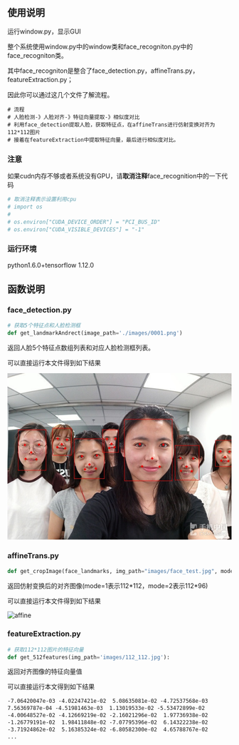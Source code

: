 ## 使用说明

运行window.py，显示GUI

整个系统使用window.py中的window类和face_recogniton.py中的face_recogniton类。

其中face_recogniton是整合了face_detection.py，affineTrans.py，featureExtraction.py；

因此你可以通过这几个文件了解流程。

```
# 流程
# 人脸检测-》人脸对齐-》特征向量提取-》相似度对比
# 利用face_detection提取人脸，获取特征点，在affineTrans进行仿射变换对齐为112*112图片
# 接着在featureExtraction中提取特征向量，最后进行相似度对比。
```

### 注意

如果cudn内存不够或者系统没有GPU，请**取消注释**face_recognition中的一下代码

```python
# 取消注释表示设置利用cpu
# import os
#
# os.environ["CUDA_DEVICE_ORDER"] = "PCI_BUS_ID"
# os.environ["CUDA_VISIBLE_DEVICES"] = "-1"
```

### 运行环境

python1.6.0+tensorflow 1.12.0

## 函数说明

### face_detection.py

```python
# 获取5个特征点和人脸检测框
def get_landmarkAndrect(image_path='./images/0001.png')
```

返回人脸5个特征点数组列表和对应人脸检测框列表。

可以直接运行本文件得到如下结果

![person7_dect](images/person7_dect.jpg)

### affineTrans.py

```python
def get_cropImage(face_landmarks, img_path="images/face_test.jpg", mode=1)
```

返回仿射变换后的对齐图像(mode=1表示112\*112，mode=2表示112\*96)

可以直接运行本文件得到如下结果

![affine](../images/affine.jpg)

### featureExtraction.py

```python
# 获取112*112图片的特征向量
def get_512features(img_path='images/112_112.jpg'):
```

返回对齐图像的特征向量值

可以直接运行本文得到如下结果

```
-7.06420047e-03 -4.02247421e-02  5.08635081e-02 -4.72537568e-03
7.56369787e-04 -4.51981463e-03  1.13019533e-02 -5.53472899e-02
-4.00648527e-02 -4.12669219e-02 -2.16021296e-02  1.97736938e-02
-1.26779191e-02  1.98411848e-02 -7.07795396e-02  6.14322238e-02
-3.71924862e-02  5.16385324e-02 -6.80582300e-02  4.65788767e-02
...
```

